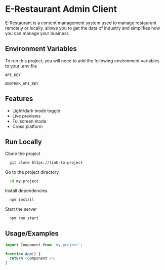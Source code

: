 # E-Restaurant Admin Client

E-Restaurant is a content management system used to manage restaurant remotely or locally,
allows you to get the data of industry and simplifies how you can manage your business

## Environment Variables

To run this project, you will need to add the following environment variables to your .env file

`API_KEY`

`ANOTHER_API_KEY`

## Features

- Light/dark mode toggle
- Live previews
- Fullscreen mode
- Cross platform

## Run Locally

Clone the project

```bash
  git clone https://link-to-project
```

Go to the project directory

```bash
  cd my-project
```

Install dependencies

```bash
  npm install
```

Start the server

```bash
  npm run start
```

## Usage/Examples

```javascript
import Component from 'my-project';

function App() {
  return <Component />;
}
```
